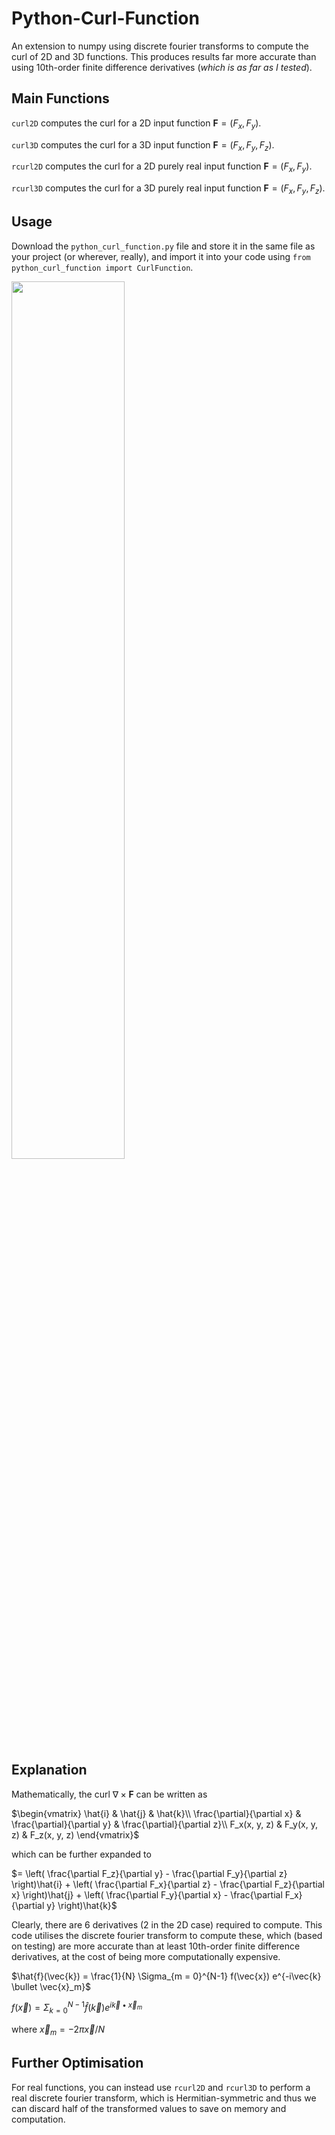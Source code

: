 # Python-Curl-Function
An extension to numpy using discrete fourier transforms to compute the curl of 2D and 3D functions. This produces results far more accurate than using 10th-order finite difference derivatives (*which is as far as I tested*).

## Main Functions
```curl2D``` computes the curl for a 2D input function $\boldsymbol{F} = (F_x, F_y)$.

```curl3D``` computes the curl for a 3D input function $\boldsymbol{F} = (F_x, F_y, F_z)$.

```rcurl2D``` computes the curl for a 2D purely real input function $\boldsymbol{F} = (F_x, F_y)$.

```rcurl3D``` computes the curl for a 3D purely real input function $\boldsymbol{F} = (F_x, F_y, F_z)$.

## Usage
Download the ```python_curl_function.py``` file and store it in the same file as your project (or wherever, really), and import it into your code using ```from python_curl_function import CurlFunction```.

<img src='./ExampleUsage.png' width=60%>

## Explanation
Mathematically, the curl $\nabla \times \boldsymbol{F}$ can be written as

$`\begin{vmatrix}
     \hat{i} & \hat{j} & \hat{k}\\ 
     \frac{\partial}{\partial x} & \frac{\partial}{\partial y} & \frac{\partial}{\partial z}\\
     F_x(x, y, z) & F_y(x, y, z) & F_z(x, y, z)
\end{vmatrix}`$

which can be further expanded to

$= \left( \frac{\partial F_z}{\partial y} - \frac{\partial F_y}{\partial z} \right)\hat{i} + \left( \frac{\partial F_x}{\partial z} - \frac{\partial F_z}{\partial x} \right)\hat{j} + \left( \frac{\partial F_y}{\partial x} - \frac{\partial F_x}{\partial y} \right)\hat{k}$

Clearly, there are 6 derivatives (2 in the 2D case) required to compute. This code utilises the discrete fourier transform to compute these, which (based on testing) are more accurate than at least 10th-order finite difference derivatives, at the cost of being more computationally expensive.

$\hat{f}(\vec{k}) = \frac{1}{N} \Sigma_{m = 0}^{N-1} f(\vec{x}) e^{-i\vec{k} \bullet \vec{x}_m}$

$f(\vec{x}) = \Sigma_{k = 0}^{N-1} \hat{f}(\vec{k}) e^{i\vec{k} \bullet \vec{x}_m}$

where $\vec{x}_m = -2 \pi \vec{x}/N$

## Further Optimisation
For real functions, you can instead use ```rcurl2D``` and ```rcurl3D``` to perform a real discrete fourier transform, which is Hermitian-symmetric and thus we can discard half of the transformed values to save on memory and computation.
